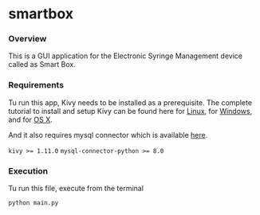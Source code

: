 # smartbox

### Overview
This is a GUI application for the Electronic Syringe Management device called as Smart Box.

### Requirements
Tu run this app, Kivy needs to be installed as a prerequisite. The complete tutorial to install and setup Kivy can be found here for [Linux](https://kivy.org/doc/stable/installation/installation-linux.html), for [Windows](https://kivy.org/doc/stable/installation/installation-windows.html), and for [OS X](https://kivy.org/doc/stable/installation/installation-osx.html). 

And it also requires mysql connector which is available [here](https://pypi.org/project/mysql-connector-python/).


```kivy >= 1.11.0```
```mysql-connector-python >= 8.0```


### Execution
Tu run this file, execute from the terminal

```python main.py```
